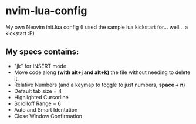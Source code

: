 # nvim-lua-config
My own Neovim init.lua config (I used the sample lua kickstart for... well... a kickstart :P)

## My specs contains:
- "jk" for INSERT mode
- Move code along **(with alt+j and alt+k)** the file without needing to delete it.
- Relative Numbers (and a keymap to toggle to just numbers, **space + n**)
- Default tab size = 4
- Highlighted Cursorline
- Scrolloff Range = 6
- Auto and Smart Identation
- Close Window Confirmation
